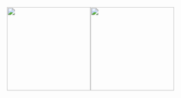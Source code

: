 
<div style="display: flex; justify-content: center; align-items: center;">
  <img style="border: none; outline: none;height: 192px; max-width: 320px" src="https://github-readme-stats-eight-theta.vercel.app/api?username=rft0&show_icons=true&theme=one_dark_pro&include_all_commits=true&count_private=true"/>
  <img style="border: none; outline: none; height: 192px" src="https://github-readme-stats-eight-theta.vercel.app/api/top-langs/?username=rft0&layout=compact&langs_count=12&theme=one_dark_pro"/> 
</div>
